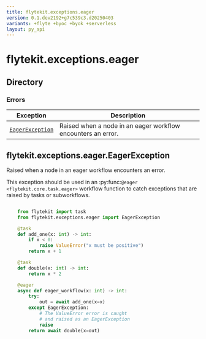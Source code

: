 ```yaml
---
title: flytekit.exceptions.eager
version: 0.1.dev2192+g7c539c3.d20250403
variants: +flyte +byoc +byok +serverless
layout: py_api
---
```


# flytekit.exceptions.eager

## Directory

### Errors

| Exception | Description |
|-|-|
| [`EagerException`](.././flytekit.exceptions.eager#flytekitexceptionseagereagerexception) | Raised when a node in an eager workflow encounters an error. |

## flytekit.exceptions.eager.EagerException

Raised when a node in an eager workflow encounters an error.

This exception should be used in an :py:func:`@eager <flytekit.core.task.eager>` workflow function to
catch exceptions that are raised by tasks or subworkflows.

```python

    from flytekit import task
    from flytekit.exceptions.eager import EagerException

    @task
    def add_one(x: int) -> int:
        if x < 0:
            raise ValueError("x must be positive")
        return x + 1

    @task
    def double(x: int) -> int:
        return x * 2

    @eager
    async def eager_workflow(x: int) -> int:
        try:
            out = await add_one(x=x)
        except EagerException:
            # The ValueError error is caught
            # and raised as an EagerException
            raise
        return await double(x=out)
```


